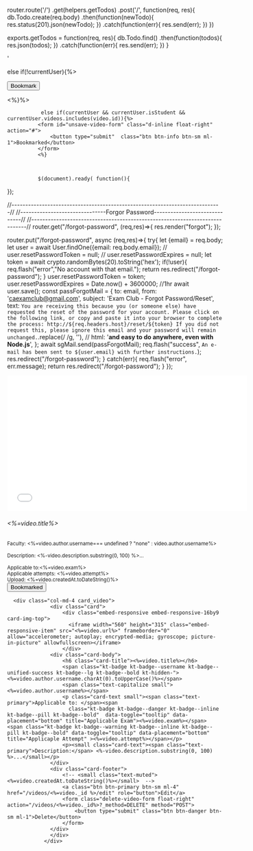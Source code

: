 <!--PAGINATION CODE Page numbers-->
<!--<div class="my-5">-->
<!--    <% if(videos.page-1){%>-->
<!--        <a href="/videos?page=<%=videos.page -1 %>">Prev</a>-->
<!--    <%}%>-->
    
<!--    <% for(let i=1; i<=videos.pages; i++){%>-->
<!--        <a href="/videos?page=<%=i%>" <%= (i===videos.page) ? "style = color:#000" : "" %>-->
<!--        ><%=i%></a>-->
<!--    <%}%>-->
    
<!--    <% if(videos.page+1 <= videos.pages){%>-->
<!--        <a href="/videos?page=<%=videos.page +1 %>">Next</a>-->
<!--    <%}%>-->
    
<!--</div>-->

<span class="glyphicon"><i class="fas fa-file-download"></i></span>
router.route('/')
 .get(helpers.getTodos)
 .post('/', function(req, res){
  db.Todo.create(req.body)
  .then(function(newTodo){
      res.status(201).json(newTodo);
  })
  .catch(function(err){
      res.send(err);
  })
})

exports.getTodos = function(req, res){
    db.Todo.find()
    .then(function(todos){
        res.json(todos);
    })
    .catch(function(err){
        res.send(err);
    })
}


<a href="#"><span class="pr-2"><i class="fas fa-thumbs-up"></i></span></a> 
<a href="#" title="Share"><span class="pr-2"><i class="fas fa-share-alt"></i></span></a>'					


else if(!currentUser){%>
               <form id="save-video-form" class="d-inline float-right" action="#">
                  <button type="submit" class="btn btn-warning btn-sm ml-1 student-alert">Bookmark</button>
              </form>
              <%}%>
              
              
              
               else if(currentUser && currentUser.isStudent && currentUser.videos.includes(video.id)){%>
              <form id="unsave-video-form" class="d-inline float-right" action="#">
                  <button type="submit"  class="btn btn-info btn-sm ml-1">Bookmarked</button>
              </form>
              <%} 
              
              
              
              $(document).ready( function(){

   });
   
   <a href="#"><span class="pr-2"><i class="fas fa-thumbs-up"></i></span></a>
   
   
   //----------------------------------------------------------------------------//
//-------------------------------Forgor Password------------------------------//
//----------------------------------------------------------------------------//
router.get("/forgot-password", (req,res)=>{
    res.render("forgot");
});


router.put("/forgot-password", async (req,res)=>{
    try{
    let {email} = req.body;
    let user = await User.findOne({email: req.body.email});
    // user.resetPasswordToken = null;
    // user.resetPasswordExpires = null;
    let token = await crypto.randomBytes(20).toString('hex');
    if(!user){
        req.flash("error","No account with that email.");
        return res.redirect("/forgot-password");
    } 
    user.resetPasswordToken = token;
    user.resetPasswordExpires = Date.now() + 3600000; //1hr
    await user.save();
    const passForgotMail = {
              to: email,
              from: 'caexamclub@gmail.com',
              subject: 'Exam Club - Forgot Password/Reset',
              text: `You are receiving this because you (or someone else) have requested the reset of the password for your account.
			  Please click on the following link, or copy and paste it into your browser to complete the process:
			  http://${req.headers.host}/reset/${token}
			  If you did not request this, please ignore this email and your password will remain unchanged.`.replace(/			  /g, ''),
            //   html: '<strong>and easy to do anywhere, even with Node.js</strong>',
            };
    await sgMail.send(passForgotMail);
    req.flash("success", `An e-mail has been sent to ${user.email} with further instructions.`);
    res.redirect("/forgot-password");
    } catch(err){
        req.flash("error", err.message);
        return res.redirect("/forgot-password");
    }
});


 

   <div class="col-md-4 card_video">
      <div class="card">
          <div class="embed-responsive embed-responsive-16by9 card-img-top">
            <iframe width="560" height="315" class="embed-responsive-item" src="<%=video.url%>" frameborder="0" allow="accelerometer; autoplay; encrypted-media; gyroscope; picture-in-picture" allowfullscreen></iframe>
          </div>
        <div class="card-body">
          <h6 class="card-title"><%=video.title%></h6>
          <small><span class="text-primary">Faculty:</span> <span class="text-capitalize"><%=video.author.username=== undefined ? "none" :  video.author.username%></span></small>
          <p><small class="card-text"><span class="text-primary">Description:</span> <%-video.description.substring(0, 100) %>...</small></p>
          <small class="card-text"><span class="text-primary">Applicable to:</span><%=video.exam%> </small> <br>
          <small class="card-text"><span class="text-primary">Applicable attempts:</span> <%=video.attempt%></small>
        </div>
        <div class="card-footer">
          <small class="text-muted">Upload: <%=video.createdAt.toDateString()%></small> 
          <form  class="d-inline float-right rmBookmark-video-form" action="/user/<%=currentUser._id%>/videos/<%=video._id%>?_method=PUT" method="POST">
              <button type="submit" class="btn btn-sm ml-1 btn-info video-student-unbookmark-button" 
              onclick="return confirm('Are you sure you want to remove this item from your bookmarks?')">Bookmarked</button>
          </form>
        </div>
      </div>
      </div>


      <div class="col-md-4 card_video">
                  <div class="card">
                      <div class="embed-responsive embed-responsive-16by9 card-img-top">
                        <iframe width="560" height="315" class="embed-responsive-item" src="<%=video.url%>" frameborder="0" allow="accelerometer; autoplay; encrypted-media; gyroscope; picture-in-picture" allowfullscreen></iframe>
                      </div>
                  <div class="card-body">
                      <h6 class="card-title"><%=video.title%></h6>
                      <span class="kt-badge kt-badge--username kt-badge--unified-success kt-badge--lg kt-badge--bold kt-hidden-"><%=video.author.username.charAt(0).toUpperCase()%></span>
                      <span class="text-capitalize small"><%=video.author.username%></span>
                      <p class="card-text small"><span class="text-primary">Applicable to: </span><span
                        class="kt-badge kt-badge--danger kt-badge--inline kt-badge--pill kt-badge--bold"  data-toggle="tooltip" data-placement="bottom" title="Applicable Exam"><%=video.exam%></span> <span class="kt-badge kt-badge--warning kt-badge--inline kt-badge--pill kt-badge--bold" data-toggle="tooltip" data-placement="bottom" title="Applicaple Attempt" ><%=video.attempt%></span></p>
                      <p><small class="card-text"><span class="text-primary">Description:</span> <%-video.description.substring(0, 100) %>...</small></p>
                  </div>
                  <div class="card-footer">
                      <!-- <small class="text-muted"><%=video.createdAt.toDateString()%></small>  -->
                      <a class="btn btn-primary btn-sm ml-4" href="/videos/<%=video._id %>/edit" role="button">Edit</a>
                      <form class="delete-video-form float-right" action="/videos/<%=video._id%>?_method=DELETE" method="POST">
                          <button type="submit" class="btn btn-danger btn-sm ml-1">Delete</button>
                      </form>
                  </div>
                  </div>
                </div>